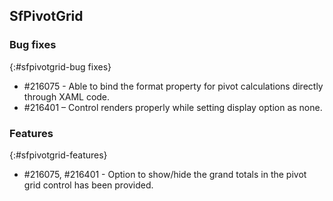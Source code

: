 ## SfPivotGrid

### Bug fixes
{:#sfpivotgrid-bug fixes}

* \#216075 - Able to bind the format property for pivot calculations directly through XAML code.
* \#216401 – Control renders properly while setting display option as none.

### Features
{:#sfpivotgrid-features}

* \#216075, #216401 - Option to show/hide the grand totals in the pivot grid control has been provided.
